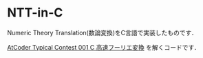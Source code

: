 # NTT-in-C
Numeric Theory Translation(数論変換)をC言語で実装したものです．

[AtCoder Typical Contest 001 C 高速フーリエ変換](https://atcoder.jp/contests/atc001/tasks/fft_c)
を解くコードです．
